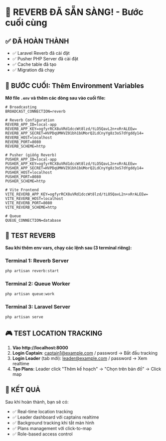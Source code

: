 # 🚀 REVERB ĐÃ SẴN SÀNG! - Bước cuối cùng

## ✅ ĐÃ HOÀN THÀNH

- ✅ Laravel Reverb đã cài đặt
- ✅ Pusher PHP Server đã cài đặt
- ✅ Cache table đã tạo
- ✅ Migration đã chạy

## 🔧 BƯỚC CUỐI: Thêm Environment Variables

**Mở file `.env` và thêm các dòng sau vào cuối file:**

```env
# Broadcasting
BROADCAST_CONNECTION=reverb

# Reverb Configuration
REVERB_APP_ID=local-app
REVERB_APP_KEY=ogfyrRCX8uVRd1dccWt8lzd/tLO5QavL2n+xRrALEEw=
REVERB_APP_SECRET=HVPDqUMHVZ01bh1bUMorQ2LdCnyYg8z3oS7dYgddy14=
REVERB_HOST=localhost
REVERB_PORT=8080
REVERB_SCHEME=http

# Pusher (giống Reverb)
PUSHER_APP_ID=local-app
PUSHER_APP_KEY=ogfyrRCX8uVRd1dccWt8lzd/tLO5QavL2n+xRrALEEw=
PUSHER_APP_SECRET=HVPDqUMHVZ01bh1bUMorQ2LdCnyYg8z3oS7dYgddy14=
PUSHER_HOST=localhost
PUSHER_PORT=8080
PUSHER_SCHEME=http

# Vite Frontend
VITE_REVERB_APP_KEY=ogfyrRCX8uVRd1dccWt8lzd/tLO5QavL2n+xRrALEEw=
VITE_REVERB_HOST=localhost
VITE_REVERB_PORT=8080
VITE_REVERB_SCHEME=http

# Queue
QUEUE_CONNECTION=database
```

## 🧪 TEST REVERB

**Sau khi thêm env vars, chạy các lệnh sau (3 terminal riêng):**

### Terminal 1: Reverb Server

```bash
php artisan reverb:start
```

### Terminal 2: Queue Worker

```bash
php artisan queue:work
```

### Terminal 3: Laravel Server

```bash
php artisan serve
```

## 🎮 TEST LOCATION TRACKING

1. **Vào http://localhost:8000**
2. **Login Captain**: captain1@example.com / password → Bắt đầu tracking
3. **Login Leader** (tab mới): leader@example.com / password → Xem realtime
4. **Tạo Plans**: Leader click "Thêm kế hoạch" → "Chọn trên bản đồ" → Click map

## 🎉 KẾT QUẢ

Sau khi hoàn thành, bạn sẽ có:

- ✅ Real-time location tracking
- ✅ Leader dashboard với captains realtime
- ✅ Background tracking khi tắt màn hình
- ✅ Plans management với click-to-map
- ✅ Role-based access control
